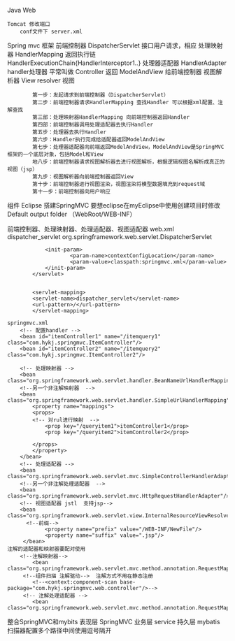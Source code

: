 Java Web

    Tomcat 修改端口
        conf文件下 server.xml
        
Spring mvc 框架
        前端控制器 DispatcherServlet 接口用户请求，相应
        处理映射器 HandlerMapping 返回执行链 HandlerExecutionChain{HandlerInterceptor1..}
        处理器适配器 HandlerAdapter 
        handler处理器 平常叫做 Controller  返回 ModelAndView 给前端控制器
        视图解析器 View resolver
        视图
             
            第一步：发起请求到前端控制器（DispatcherServlet）
            第二步：前端控制器请求HandlerMapping 查找Handler 可以根据xml配置、注解查找
            第三部：处理映射器HandlerMapping 向前端控制器返回Handler
            第四部：前端控制器调用处理适配器去执行Handler
            第五步：处理器去执行Handler
            第六步：Handler执行完成给适配器返回ModelAndView
            第七步：处理器适配器向前端返回ModelAndView，ModelAndView是SpringMVC框架的一个底层对象，包括Model和View
            地八步：前端控制器请求视图解析器去进行视图解析，根据逻辑视图名解析成真正的视图（jsp）
            第九步：视图解析器向前端控制器返回View
            第十步：前端控制器进行视图渲染，视图渲染将模型数据填充到request域
            第十一步：前端控制器向用户响应 

   组件
Eclipse 搭建SpringMVC
    要想eclipse在myEclipse中使用创建项目时修改 Default output folder （WebRoot/WEB-INF）
    
前端控制器、处理映射器、处理适配器、视图适配器
    web.xml
        <servlet>
                <servlet-name>dispatcher_servlet</servlet-name>
                <servlet-class>org.springframework.web.servlet.DispatcherServlet</servlet-class>
        
                <init-param>
                        <param-name>contextConfigLocation</param-name>
                        <param-value>classpath:springmvc.xml</param-value>
                </init-param>
            </servlet>
        
        
            <servlet-mapping>
            <servlet-name>dispatcher_servlet</servlet-name>
            <url-pattern>/</url-pattern>
            </servlet-mapping>
    
    springmvc.xml
        <!-- 配置handler -->
        <bean id="itemController1" name="/itemquery1" class="com.hykj.springmvc.ItemController"/>
        <bean id="itemController2" name="/itemquery2" class="com.hykj.springmvc.ItemController2"/>
        
        <!-- 处理映射器 -->
        <bean class="org.springframework.web.servlet.handler.BeanNameUrlHandlerMapping"/>
        <!--另一个非注解映射器  -->
        <bean class="org.springframework.web.servlet.handler.SimpleUrlHandlerMapping">
        	<property name="mappings">
        	<props>
        	<!-- 对rul进行映射  -->
        		<prop key="/queryitem1">itemController1</prop>
        		<prop key="/queryitem2">itemController2</prop>
        	
        	</props>
        	</property>
        </bean>
        <!-- 处理适配器 -->
        <bean class="org.springframework.web.servlet.mvc.SimpleControllerHandlerAdapter"/>
        <!--另一个非注解处理适配器  -->
        <bean class="org.springframework.web.servlet.mvc.HttpRequestHandlerAdapter"/>
        <!-- 视图适配器 jstl  支持jsp-->
        <bean class="org.springframework.web.servlet.view.InternalResourceViewResolver">
          <!--前缀-->
                <property name="prefix" value="/WEB-INF/NewFile"/>
                <property name="suffix" value=".jsp"/>
         </bean>
    注解的适配器和映射器要配对使用
        <!--注解映射器-->
            <bean class="org.springframework.web.servlet.mvc.method.annotation.RequestMappingHandlerMapping"/>
         <!--组件扫描 注解驱动-->  注解方式不用在静态注册
            <!--<context:component-scan base-package="com.hykj.springmvc.web.controller"/>-->
         <!-- 注解处理适配器 -->
            <bean class="org.springframework.web.servlet.mvc.method.annotation.RequestMappingHandlerAdapter"/>  
     
     
    
整合SpringMVC和mybits
        表现层  SpringMVC
        业务层  service
        持久层  mybatis    扫描器配置多个路径中间使用逗号隔开
        
       
    
            
        